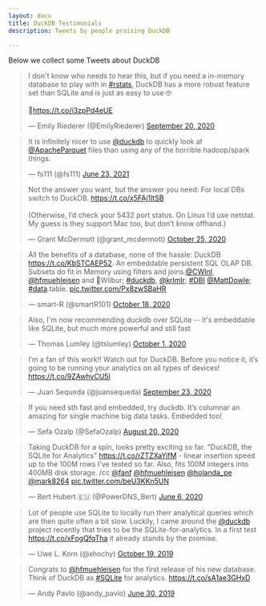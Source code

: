 ```yaml
---
layout: docu  
title: DuckDB Testimonials
description: Tweets by people praising DuckDB

---
```


Below we collect some Tweets about DuckDB


<blockquote class="twitter-tweet" data-dnt="true"><p lang="en" dir="ltr">I don&#39;t know who needs to hear this, but if you need a in-memory database to play with in <a href="https://twitter.com/hashtag/rstats?src=hash&amp;ref_src=twsrc%5Etfw">#rstats</a>, DuckDB has a more robust feature set than SQLite and is just as easy to use 🤓<br><br>🦆<a href="https://t.co/i3zpPd4eUE">https://t.co/i3zpPd4eUE</a></p>&mdash; Emily Riederer (@EmilyRiederer) <a href="https://twitter.com/EmilyRiederer/status/1307657305710788609?ref_src=twsrc%5Etfw">September 20, 2020</a></blockquote>

<blockquote class="twitter-tweet" data-dnt="true"><p lang="en" dir="ltr">It is infinitely nicer to use <a href="https://twitter.com/duckdb?ref_src=twsrc%5Etfw">@duckdb</a> to quickly look at <a href="https://twitter.com/ApacheParquet?ref_src=twsrc%5Etfw">@ApacheParquet</a> files than using any of the horrible hadoop/spark things.</p>&mdash; fs111 (@fs111) <a href="https://twitter.com/fs111/status/1407622856121462784?ref_src=twsrc%5Etfw">June 23, 2021</a></blockquote> <script async src="https://platform.twitter.com/widgets.js" charset="utf-8"></script>

<blockquote class="twitter-tweet" data-conversation="none"><p lang="en" dir="ltr">Not the answer you want, but the answer you need: For local DBs switch to DuckDB. <a href="https://t.co/x5FAj1ltSB">https://t.co/x5FAj1ltSB</a><br><br>(Otherwise, I’d check your 5432 port status. On Linux I’d use netstat. My guess is they support Mac too, but don’t know offhand.)</p>&mdash; Grant McDermott (@grant_mcdermott) <a href="https://twitter.com/grant_mcdermott/status/1320200123427663878?ref_src=twsrc%5Etfw">October 25, 2020</a></blockquote>

<blockquote class="twitter-tweet"><p lang="en" dir="ltr">All the benefits of a database, none of the hassle: DuckDB <a href="https://t.co/KbSTCAEP52">https://t.co/KbSTCAEP52</a>. An embeddable persistent SQL OLAP DB. Subsets do fit in Memory using filters and joins.<a href="https://twitter.com/CWInl?ref_src=twsrc%5Etfw">@CWInl</a>, <a href="https://twitter.com/hfmuehleisen?ref_src=twsrc%5Etfw">@hfmuehleisen</a> and 🦆Wilbur; <a href="https://twitter.com/hashtag/duckdb?src=hash&amp;ref_src=twsrc%5Etfw">#duckdb</a>, <a href="https://twitter.com/krlmlr?ref_src=twsrc%5Etfw">@krlmlr</a>; <a href="https://twitter.com/hashtag/DBI?src=hash&amp;ref_src=twsrc%5Etfw">#DBI</a> <a href="https://twitter.com/MattDowle?ref_src=twsrc%5Etfw">@MattDowle</a>; <a href="https://twitter.com/hashtag/data?src=hash&amp;ref_src=twsrc%5Etfw">#data</a>.table. <a href="https://t.co/Px8zwSBaHR">pic.twitter.com/Px8zwSBaHR</a></p>&mdash; smart-R (@smartR101) <a href="https://twitter.com/smartR101/status/1317891751466643456?ref_src=twsrc%5Etfw">October 18, 2020</a></blockquote>

<blockquote class="twitter-tweet" data-conversation="none"><p lang="en" dir="ltr">Also, I&#39;m now recommending duckdb over SQLite -- it&#39;s embeddable like SQLite, but much more powerful and still fast</p>&mdash; Thomas Lumley (@tslumley) <a href="https://twitter.com/tslumley/status/1311573261168205824?ref_src=twsrc%5Etfw">October 1, 2020</a></blockquote> 

<blockquote class="twitter-tweet"><p lang="en" dir="ltr">I’m a fan of this work!! Watch out for DuckDB. Before you notice it, it’s going to be running your analytics on all types of devices! <a href="https://t.co/9ZAwhyCU5l">https://t.co/9ZAwhyCU5l</a></p>&mdash; Juan Sequeda (@juansequeda) <a href="https://twitter.com/juansequeda/status/1308761119134281728?ref_src=twsrc%5Etfw">September 23, 2020</a></blockquote> 

<blockquote class="twitter-tweet" data-conversation="none"><p lang="en" dir="ltr">If you need sth fast and embedded, try duckdb. It’s columnar an amazing for single machine big data tasks. Embedded too!</p>&mdash; Sefa Ozalp (@SefaOzalp) <a href="https://twitter.com/SefaOzalp/status/1296571883798892544?ref_src=twsrc%5Etfw">August 20, 2020</a></blockquote> 

<blockquote class="twitter-tweet"><p lang="en" dir="ltr">Taking DuckDB for a spin, looks pretty exciting so far. &quot;DuckDB, the SQLite for Analytics&quot; <a href="https://t.co/rZTZXaYifM">https://t.co/rZTZXaYifM</a> - linear insertion speed up to the 100M rows I&#39;ve tested so far. Also, fits 100M integers into 400MB disk storage. /cc <a href="https://twitter.com/fanf?ref_src=twsrc%5Etfw">@fanf</a> <a href="https://twitter.com/hfmuehleisen?ref_src=twsrc%5Etfw">@hfmuehleisen</a> <a href="https://twitter.com/holanda_pe?ref_src=twsrc%5Etfw">@holanda_pe</a> <a href="https://twitter.com/mark8264?ref_src=twsrc%5Etfw">@mark8264</a> <a href="https://t.co/beU3KKn5UN">pic.twitter.com/beU3KKn5UN</a></p>&mdash; Bert Hubert 🇪🇺 (@PowerDNS_Bert) <a href="https://twitter.com/PowerDNS_Bert/status/1269360409229787136?ref_src=twsrc%5Etfw">June 6, 2020</a></blockquote> 

<blockquote class="twitter-tweet"><p lang="en" dir="ltr">Lot of people use SQLite to locally run their analytical queries which are then quite often a bit slow. Luckily, I came around the <a href="https://twitter.com/duckdb?ref_src=twsrc%5Etfw">@duckdb</a> project recently that tries to be the SQLite-for-analytics. In a first test <a href="https://t.co/xFogQfqTha">https://t.co/xFogQfqTha</a> it already stands by the promise.</p>&mdash; Uwe L. Korn (@xhochy) <a href="https://twitter.com/xhochy/status/1185486008940404737?ref_src=twsrc%5Etfw">October 19, 2019</a></blockquote> 

<blockquote class="twitter-tweet"><p lang="en" dir="ltr">Congrats to <a href="https://twitter.com/hfmuehleisen?ref_src=twsrc%5Etfw">@hfmuehleisen</a> for the first release of his new database. Think of DuckDB as <a href="https://twitter.com/hashtag/SQLite?src=hash&amp;ref_src=twsrc%5Etfw">#SQLite</a> for analytics. <a href="https://t.co/sA1ae3GHxD">https://t.co/sA1ae3GHxD</a></p>&mdash; Andy Pavlo (@andy_pavlo) <a href="https://twitter.com/andy_pavlo/status/1145348013612765185?ref_src=twsrc%5Etfw">June 30, 2019</a></blockquote>

<script async src="https://platform.twitter.com/widgets.js" charset="utf-8"></script>

